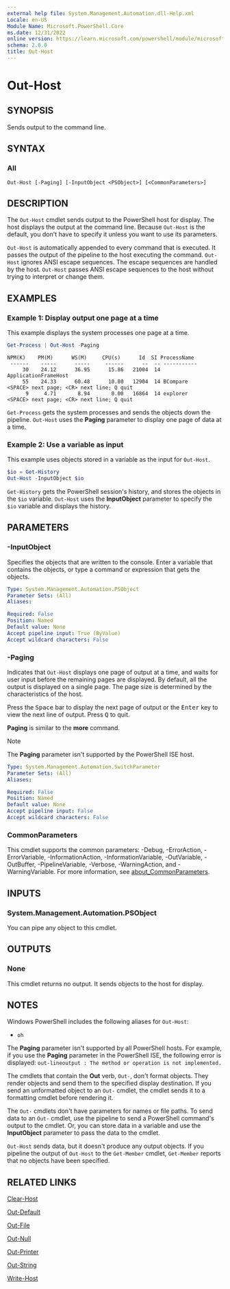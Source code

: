 ```yaml
---
external help file: System.Management.Automation.dll-Help.xml
Locale: en-US
Module Name: Microsoft.PowerShell.Core
ms.date: 12/31/2022
online version: https://learn.microsoft.com/powershell/module/microsoft.powershell.core/out-host?view=powershell-5.1&WT.mc_id=ps-gethelp
schema: 2.0.0
title: Out-Host
---
```


# Out-Host

## SYNOPSIS
Sends output to the command line.

## SYNTAX

### All

```
Out-Host [-Paging] [-InputObject <PSObject>] [<CommonParameters>]
```

## DESCRIPTION

The `Out-Host` cmdlet sends output to the PowerShell host for display. The host displays the output
at the command line. Because `Out-Host` is the default, you don't have to specify it unless you want
to use its parameters.

`Out-Host` is automatically appended to every command that is executed. It passes the output of the
pipeline to the host executing the command. `Out-Host` ignores ANSI escape sequences. The escape
sequences are handled by the host. `Out-Host` passes ANSI escape sequences to the host without
trying to interpret or change them.

## EXAMPLES

### Example 1: Display output one page at a time

This example displays the system processes one page at a time.

```powershell
Get-Process | Out-Host -Paging
```

```Output
NPM(K)    PM(M)      WS(M)     CPU(s)      Id  SI ProcessName
 ------    -----      -----     ------      --  -- -----------
     30    24.12      36.95      15.86   21004  14 ApplicationFrameHost
     55    24.33      60.48      10.80   12904  14 BCompare
<SPACE> next page; <CR> next line; Q quit
      9     4.71       8.94       0.00   16864  14 explorer
<SPACE> next page; <CR> next line; Q quit
```

`Get-Process` gets the system processes and sends the objects down the pipeline. `Out-Host` uses the
**Paging** parameter to display one page of data at a time.

### Example 2: Use a variable as input

This example uses objects stored in a variable as the input for `Out-Host`.

```powershell
$io = Get-History
Out-Host -InputObject $io
```

`Get-History` gets the PowerShell session's history, and stores the objects in the `$io` variable.
`Out-Host` uses the **InputObject** parameter to specify the `$io` variable and displays the
history.

## PARAMETERS

### -InputObject

Specifies the objects that are written to the console. Enter a variable that contains the objects,
or type a command or expression that gets the objects.

```yaml
Type: System.Management.Automation.PSObject
Parameter Sets: (All)
Aliases:

Required: False
Position: Named
Default value: None
Accept pipeline input: True (ByValue)
Accept wildcard characters: False
```

### -Paging

Indicates that `Out-Host` displays one page of output at a time, and waits for user input before the
remaining pages are displayed. By default, all the output is displayed on a single page. The page
size is determined by the characteristics of the host.

Press the <kbd>Space</kbd> bar to display the next page of output or the <kbd>Enter</kbd> key to
view the next line of output. Press <kbd>Q</kbd> to quit.

**Paging** is similar to the **more** command.

> [!NOTE]
> The **Paging** parameter isn't supported by the PowerShell ISE host.

```yaml
Type: System.Management.Automation.SwitchParameter
Parameter Sets: (All)
Aliases:

Required: False
Position: Named
Default value: None
Accept pipeline input: False
Accept wildcard characters: False
```

### CommonParameters

This cmdlet supports the common parameters: -Debug, -ErrorAction, -ErrorVariable,
-InformationAction, -InformationVariable, -OutVariable, -OutBuffer, -PipelineVariable, -Verbose,
-WarningAction, and -WarningVariable. For more information, see [about_CommonParameters](https://go.microsoft.com/fwlink/?LinkID=113216).

## INPUTS

### System.Management.Automation.PSObject

You can pipe any object to this cmdlet.

## OUTPUTS

### None

This cmdlet returns no output. It sends objects to the host for display.

## NOTES

Windows PowerShell includes the following aliases for `Out-Host`:

- `oh`

The **Paging** parameter isn't supported by all PowerShell hosts. For example, if you use the
**Paging** parameter in the PowerShell ISE, the following error is displayed:
`out-lineoutput : The method or operation is not implemented.`

The cmdlets that contain the **Out** verb, `Out-`, don't format objects. They render objects and
send them to the specified display destination. If you send an unformatted object to an `Out-`
cmdlet, the cmdlet sends it to a formatting cmdlet before rendering it.

The `Out-` cmdlets don't have parameters for names or file paths. To send data to an `Out-` cmdlet,
use the pipeline to send a PowerShell command's output to the cmdlet. Or, you can store data in a
variable and use the **InputObject** parameter to pass the data to the cmdlet.

`Out-Host` sends data, but it doesn't produce any output objects. If you pipeline the output of
`Out-Host` to the `Get-Member` cmdlet, `Get-Member` reports that no objects have been specified.

## RELATED LINKS

[Clear-Host](Clear-Host.md)

[Out-Default](Out-Default.md)

[Out-File](../Microsoft.PowerShell.Utility/Out-File.md)

[Out-Null](Out-Null.md)

[Out-Printer](../Microsoft.PowerShell.Utility/Out-Printer.md)

[Out-String](../Microsoft.PowerShell.Utility/Out-String.md)

[Write-Host](../Microsoft.PowerShell.Utility/Write-Host.md)
